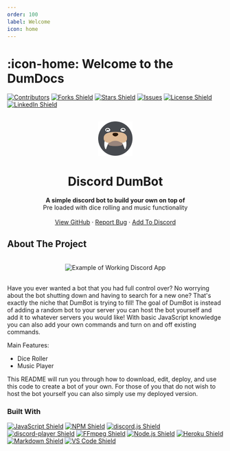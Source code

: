 ```yaml
---
order: 100
label: Welcome
icon: home
---
```


# :icon-home: Welcome to the DumDocs

<!-- SHIELDS -->

[![Contributors](https://img.shields.io/github/contributors/Mateo-Wallace/DISCORD-DUMBOT.svg?style=for-the-badge&color=success)](https://github.com/Mateo-Wallace/DISCORD-DUMBOT/graphs/contributors) [![Forks Shield](https://img.shields.io/github/forks/Mateo-Wallace/DISCORD-DUMBOT.svg?style=for-the-badge)](https://github.com/Mateo-Wallace/DISCORD-DUMBOT/network/members) [![Stars Shield](https://img.shields.io/github/stars/Mateo-Wallace/DISCORD-DUMBOT.svg?style=for-the-badge&color=blue)](https://github.com/Mateo-Wallace/DISCORD-DUMBOT/stargazers) [![Issues](https://img.shields.io/github/issues/Mateo-Wallace/DISCORD-DUMBOT.svg?style=for-the-badge&color=yellow)](https://github.com/Mateo-Wallace/DISCORD-DUMBOT/issues) [![License Shield](https://img.shields.io/github/license/Mateo-Wallace/DISCORD-DUMBOT.svg?style=for-the-badge)](https://github.com/Mateo-Wallace/Discord-DumBot/blob/main/LICENSE) [![LinkedIn Shield](https://img.shields.io/badge/LinkedIn-555555?style=for-the-badge&logo=linkedin)](https://www.linkedin.com/in/mateo-wallace/)

<!-- PROJECT LOGO & HEADER -->

<br />
<div align="center">
<img src="./images/dumbot-face-circle.png" alt="Walrus Logo" width="80" height="80">

  <h1 align="center"><strong>Discord DumBot</strong></h1>

  <p align="center">
    <strong>A simple discord bot to build your own on top of</strong>
    <br />
    Pre loaded with dice rolling and music functionality
    <br />
    <br />
    <a href="https://github.com/Mateo-Wallace/Discord-DumBot">View GitHub</a>
    ·
    <a href="https://github.com/Mateo-Wallace/DISCORD-DUMBOT/issues">Report Bug</a>
    ·
    <a href="https://discord.com/api/oauth2/authorize?client_id=1073372255272317041&permissions=3197952&scope=applications.commands%20bot">Add To Discord</a>
  </p>
</div>

<!-- ABOUT THE PROJECT -->

## About The Project

<div align="center">
  <br />
  <img src="./images/dumbot-full-use-example.gif" alt="Example of Working Discord App">
  <br />
  <br />
</div>

Have you ever wanted a bot that you had full control over? No worrying about the bot shutting down and having to search for a new one? That's exactly the niche that DumBot is trying to fill! The goal of DumBot is instead of adding a random bot to your server you can host the bot yourself and add it to whatever servers you would like! With basic JavaScript knowledge you can also add your own commands and turn on and off existing commands.

Main Features:

- Dice Roller
- Music Player

This README will run you through how to download, edit, deploy, and use this code to create a bot of your own. For those of you that do not wish to host the bot yourself you can also simply use my deployed version.

### Built With

[![JavaScript Shield](https://img.shields.io/badge/JavaScript_ES6+-F7DF1E?&style=for-the-badge&logo=javascript&logoColor=272727)](https://developer.mozilla.org/en-US/docs/Web/JavaScript) [![NPM Shield](https://img.shields.io/badge/NPM-333333?&style=for-the-badge&logo=npm&logoColor=white)](https://www.npmjs.com/) [![discord.js Shield](https://img.shields.io/badge/discord.js-5865F2?&style=for-the-badge&logo=discord&logoColor=white)](https://discord.js.org/#/) [![discord-player Shield](https://img.shields.io/badge/discord_player-5865F2?&style=for-the-badge&logo=discord&logoColor=white)](https://discord-player.js.org/) [![FFmpeg Shield](https://img.shields.io/badge/FFmpeg-007808?&style=for-the-badge&logo=ffmpeg&logoColor=white)](https://ffmpeg.org/) [![Node.js Shield](https://img.shields.io/badge/Node.js-339933?&style=for-the-badge&logo=node.js&logoColor=white)](https://nodejs.org/en/) [![Heroku Shield](https://img.shields.io/badge/Heroku-430098?&style=for-the-badge&logo=heroku&logoColor=white)](https://www.heroku.com/what) [![Markdown Shield](https://img.shields.io/badge/Markdown-000000?&style=for-the-badge&logo=markdown)](https://www.markdownguide.org/) [![VS Code Shield](https://img.shields.io/badge/VS_Code-007ACC?&style=for-the-badge&logo=visual-studio-code&logoColor=white)](https://code.visualstudio.com/)
